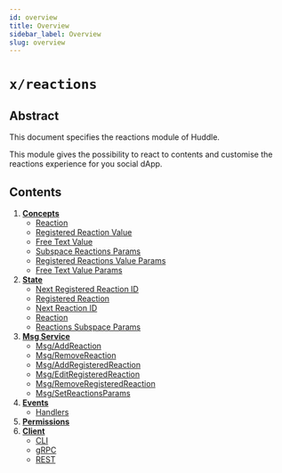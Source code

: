 ```yaml
---
id: overview
title: Overview
sidebar_label: Overview
slug: overview
---
```


# `x/reactions`

## Abstract 
This document specifies the reactions module of Huddle.  

This module gives the possibility to react to contents and customise the reactions experience for you social dApp.

## Contents
1. **[Concepts](02-concepts.md)**
    - [Reaction](02-concepts.md#reaction)
    - [Registered Reaction Value](02-concepts.md#registered-reaction-value)
    - [Free Text Value](02-concepts.md#free-text-value)
    - [Subspace Reactions Params](02-concepts.md#subspace-reactions-params)
    - [Registered Reactions Value Params](02-concepts.md#registered-reaction-value-params)
    - [Free Text Value Params](02-concepts.md#free-text-value-params)
2. **[State](03-state.md)**
    - [Next Registered Reaction ID](03-state.md#next-registered-reaction-id)
    - [Registered Reaction](03-state.md#registered-reaction)
    - [Next Reaction ID](03-state.md#next-reaction-id)
    - [Reaction](03-state.md#reaction)
    - [Reactions Subspace Params](03-state.md#reactions-subspace-params)
3. **[Msg Service](04-messages.md)**
    - [Msg/AddReaction](04-messages.md#msgaddreaction)
    - [Msg/RemoveReaction](04-messages.md#msgremovereaction)
    - [Msg/AddRegisteredReaction](04-messages.md#msgaddregisteredreaction)
    - [Msg/EditRegisteredReaction](04-messages.md#msgeditregisteredreaction)
    - [Msg/RemoveRegisteredReaction](04-messages.md#msgremoveregisteredreaction)
    - [Msg/SetReactionsParams](04-messages.md#msgsetreactionsparams)
4. **[Events](05-events.md)**
    - [Handlers](05-events.md#handlers)
5. **[Permissions](06-permissions.md)** 
6. **[Client](07-client.md)**
    - [CLI](07-client.md#cli)
    - [gRPC](07-client.md#grpc)
    - [REST](07-client.md#rest)